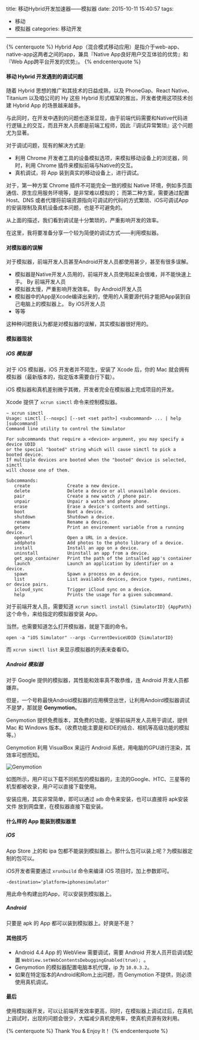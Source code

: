 title: 移动Hybrid开发加速器——模拟器
date: 2015-10-11 15:40:57
tags:
 - 移动
 - 模拟器
categories: 移动开发
---

{% centerquote %}
Hybrid App（混合模式移动应用）是指介于web-app、native-app这两者之间的app，兼具『Native App良好用户交互体验的优势』和『Web App跨平台开发的优势』。
{% endcenterquote %}

#### 移动 Hybrid 开发遇到的调试问题

随着 Hybrid 思想的推广和其技术的日益成熟，以及 PhoneGap、React Native、Titanium 以及咱公司的 Hy 这些 Hybrid 形式框架的推出，开发者使用这项技术创建 Hybrid App 的场景越来越多。

与此同时，在开发中遇到的问题也逐渐显现，由于前端代码需要和Native代码进行逻辑上的交互，而且开发人员都是前端工程师，因此『调试异常繁琐』这个问题尤为显著。

对于调试问题，现有的解决方式是:

* 利用 Chrome 开发者工具的设备模拟选项，来模拟移动设备上的浏览器，同时，利用 Chrome 插件来模拟前端与Native的交互。
* 真机调试，将 App 装到真实的移动设备上，进行调试。

对于，第一种方案 Chrome 插件不可能完全一致的模拟 Native 环境，例如多页面通信、原生应用服务环境等，是非常难以模拟的；
而第二种方案，需要通过配置 Host、DNS 或者代理将前端资源指向可调试的代码的方式繁琐、iOS可调试App的安装限制及真机设备成本问题，也是不可避免的。

从上面的描述，我们看到调试是十分繁琐的，严重影响开发的效率。

在这里，我将要准备分享一个较为简便的调试方式——利用模拟器。

#### 对模拟器的误解

对于模拟器，前端开发人员甚至Android开发人员都使用甚少，甚至有很多误解。

* 模拟器是Native开发人员用的，前端开发人员使用起来会很难，并不能快速上手。 By 前端开发人员
* 模拟器太慢，严重影响开发效率。 By Android开发人员
* 模拟器中的App是Xcode编译出来的，使用的人需要源代码才能把App装到自己电脑上的模拟器上。 By iOS开发人员
* 等等

这种种问题我认为都是对模拟器的误解，其实模拟器很好用的。

#### 模拟器现状

##### iOS 模拟器

对于 iOS 模拟器，iOS 开发者并不陌生，安装了 Xcode 后，你的 Mac 就会拥有模拟器（最新版本的，指定版本需要自行下载）。

iOS 模拟器和真机差别微乎其微，开发者完全在模拟器上完成项目的开发。

Xcode 提供了 `xcrun simctl` 命令来控制模拟器。

```
~ xcrun simctl
Usage: simctl [--noxpc] [--set <set path>] <subcommand> ... | help [subcommand]
Command line utility to control the Simulator

For subcommands that require a <device> argument, you may specify a device UDID
or the special "booted" string which will cause simctl to pick a booted device.
If multiple devices are booted when the "booted" device is selected, simctl
will choose one of them.

Subcommands:
   create              Create a new device.
   delete              Delete a device or all unavailable devices.
   pair                Create a new watch / phone pair.
   unpair              Unpair a watch and phone phone.
   erase               Erase a device's contents and settings.
   boot                Boot a device.
   shutdown            Shutdown a device.
   rename              Rename a device.
   getenv              Print an environment variable from a running device.
   openurl             Open a URL in a device.
   addphoto            Add photos to the photo library of a device.
   install             Install an app on a device.
   uninstall           Uninstall an app from a device.
   get_app_container   Print the path of the intsalled app's container
   launch              Launch an application by identifier on a device.
   spawn               Spawn a process on a device.
   list                List available devices, device types, runtimes, or device pairs.
   icloud_sync         Trigger iCloud sync on a device.
   help                Prints the usage for a given subcommand.
```

对于前端开发人员，需要知道 `xcrun simctl install {SimulatorID} {AppPath}` 这个命令，来给指定的模拟器安装 App。

当然，也需要知道怎么打开模拟器，就是下面的命令。

```
open -a "iOS Simulator" --args -CurrentDeviceUDID {SimulatorID}
```

而 `xcrun simctl list` 来显示模拟器的列表来查看ID。

##### Android 模拟器

对于 Google 提供的模拟器，其性能和效率真不敢恭维，连 Android 开发人员都嫌弃。

但是，一个号称最快Android模拟器的应用横空出世，让利用Andoird模拟器调试不是梦，那就是 **Genymotion**。

Genymotion 提供免费版本，其免费的功能，足够前端开发人员用于调试，提供 Mac 和 Windows 版本。（收费功能主要是和IDE的结合、相机等高级功能的模拟等。）

Genymotion 利用 VisualBox 来运行 Android 系统，用电脑的GPU进行渲染，其效率可想而知。

![Genymotion](http://ww4.sinaimg.cn/bmiddle/71c50075gw1ewxb8swnxlj21kw10c7ds.jpg)

如图所示，用户可以下载不同机型的模拟器的，主流的Google、HTC、三星等的机型都被收录，用户可以直接下载使用。

安装应用，其实非常简单，即可以通过 `adb` 命令来安装，也可以直接将 apk安装文件 放到网盘里，在模拟器直接下载安装。

#### 什么样的 App 能装到模拟器里

##### iOS

App Store 上的和 ipa 包都不能装到模拟器上。那什么包可以装上呢？为模拟器定制的包可以。

iOS开发者需要通过 `xrunbuild` 命令来编译 iOS 项目时，加上参数即可。

```
-destination='platform=iphonesimulator'
```

用此命令构建出的App，可以安装到模拟器上。

##### Android

只要是 apk 的 App 都可以装到模拟器上。好爽是不是？

#### 其他技巧

* Android 4.4 App 的 WebView 需要调试，需要 Android 开发人员开启调试配置 `WebView.setWebContentsDebuggingEnabled(true); `。
* Genymotion 的模拟器配置电脑本机代理，ip 为 `10.0.3.2`。
* 如果在特定版本的Android和Rom上出问题，而 Genymotion 不提供，则必须使用真机调试。

#### 最后

使用模拟器开发，可以让前端开发效率更高，同时，在模拟器上调试过后，在真机上调试时，出现的问题会很少，大幅减少真机使用率，使真机资源有效利用。



{% centerquote %}
Thank You & Enjoy It！
{% endcenterquote %}
